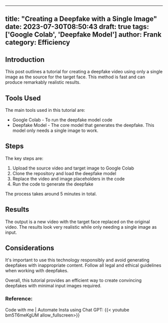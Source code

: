 
---
title: "Creating a Deepfake with a Single Image"
date: 2023-07-30T08:50:43
draft: true
tags: ['Google Colab', 'Deepfake Model']
author: Frank
category: Efficiency
---

## Introduction

This post outlines a tutorial for creating a deepfake video using only a single image as the source for the target face. This method is fast and can produce remarkably realistic results. 

## Tools Used

The main tools used in this tutorial are:

- Google Colab - To run the deepfake model code
- Deepfake Model - The core model that generates the deepfake. This model only needs a single image to work.

## Steps

The key steps are:

1. Upload the source video and target image to Google Colab 
2. Clone the repository and load the deepfake model
3. Replace the video and image placeholders in the code
4. Run the code to generate the deepfake 

The process takes around 5 minutes in total.

## Results

The output is a new video with the target face replaced on the original video. The results look very realistic while only needing a single image as input.

## Considerations

It's important to use this technology responsibly and avoid generating deepfakes with inappropriate content. Follow all legal and ethical guidelines when working with deepfakes.

Overall, this tutorial provides an efficient way to create convincing deepfakes with minimal input images required.


### Reference:
Code with me | Automate Insta using Chat GPT:
{{< youtube bm5T6meKgUM allow_fullscreen>}}
        